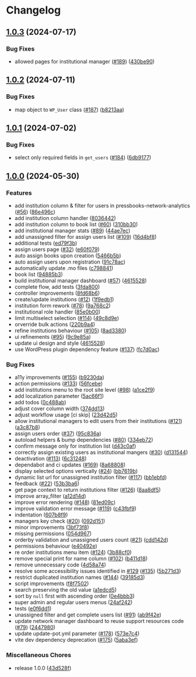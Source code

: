 # Changelog

## [1.0.3](https://github.com/pressbooks/pressbooks-multi-institution/compare/1.0.2...1.0.3) (2024-07-17)


### Bug Fixes

* allowed pages for institutional manager ([#189](https://github.com/pressbooks/pressbooks-multi-institution/issues/189)) ([430be90](https://github.com/pressbooks/pressbooks-multi-institution/commit/430be905d53de3d48d02d9b7fdc542f277cfb63a))

## [1.0.2](https://github.com/pressbooks/pressbooks-multi-institution/compare/1.0.1...1.0.2) (2024-07-11)


### Bug Fixes

* map object to `WP_User` class ([#187](https://github.com/pressbooks/pressbooks-multi-institution/issues/187)) ([b8213aa](https://github.com/pressbooks/pressbooks-multi-institution/commit/b8213aa2a23b470d288a445e1ec3dc867a71fb00))

## [1.0.1](https://github.com/pressbooks/pressbooks-multi-institution/compare/1.0.0...1.0.1) (2024-07-02)


### Bug Fixes

* select only required fields in `get_users` ([#184](https://github.com/pressbooks/pressbooks-multi-institution/issues/184)) ([6db9177](https://github.com/pressbooks/pressbooks-multi-institution/commit/6db9177008aa1893fd07324bd48fc521a5265bd6))

## [1.0.0](https://github.com/pressbooks/pressbooks-multi-institution/compare/v0.1.0...1.0.0) (2024-05-30)


### Features

* add institution column & filter for users in pressbooks-network-analytics ([#56](https://github.com/pressbooks/pressbooks-multi-institution/issues/56)) ([86e496c](https://github.com/pressbooks/pressbooks-multi-institution/commit/86e496cbbf801f42302fc6759fb72ebcecb6f31a))
* add institution column handler ([8036442](https://github.com/pressbooks/pressbooks-multi-institution/commit/8036442841af78d190659f53a791b4ae404d51a1))
* add institution column to book list ([#60](https://github.com/pressbooks/pressbooks-multi-institution/issues/60)) ([310bb30](https://github.com/pressbooks/pressbooks-multi-institution/commit/310bb306826e09263c605885f5eee8c2e6a605b4))
* add institutional manager stats ([#89](https://github.com/pressbooks/pressbooks-multi-institution/issues/89)) ([44ae7ec](https://github.com/pressbooks/pressbooks-multi-institution/commit/44ae7ecf576a29a0ead3a54f5a92a90ed36f8109))
* add unassigned filter for assign users list ([#109](https://github.com/pressbooks/pressbooks-multi-institution/issues/109)) ([16d4bf8](https://github.com/pressbooks/pressbooks-multi-institution/commit/16d4bf88a5e7aac1cafb947825d7e4ca9851d6e2))
* additional tests ([ed79f3b](https://github.com/pressbooks/pressbooks-multi-institution/commit/ed79f3b4f2ee8ad6a165aa044664b1d639ec3a73))
* assign users page ([#32](https://github.com/pressbooks/pressbooks-multi-institution/issues/32)) ([e60f079](https://github.com/pressbooks/pressbooks-multi-institution/commit/e60f079b74a4ee98e0aabedbaccab0198d2c2f70))
* auto assign books upon creation ([5466b5b](https://github.com/pressbooks/pressbooks-multi-institution/commit/5466b5b1eb5d3ca6bac9c3fee0edc040b363609c))
* auto assign users upon registration ([91c78ac](https://github.com/pressbooks/pressbooks-multi-institution/commit/91c78ac81b9f9ea2e4e1a5a23ee8114859dec26b))
* automatically update .mo files ([c798841](https://github.com/pressbooks/pressbooks-multi-institution/commit/c7988414a2b636c52f97395c2d83f2a97abf81bc))
* book list ([94885b3](https://github.com/pressbooks/pressbooks-multi-institution/commit/94885b3dd6e03975977622f2f2ff0180dd00883b))
* build institutional manager dashboard ([#57](https://github.com/pressbooks/pressbooks-multi-institution/issues/57)) ([4615528](https://github.com/pressbooks/pressbooks-multi-institution/commit/46155286816f1bcad9990c7ea0ff7fb5831a47a9))
* complete flow, add tests ([3fda800](https://github.com/pressbooks/pressbooks-multi-institution/commit/3fda800143168da24c3a0288ae811ec7128b281f))
* controller improvements ([8fd68b6](https://github.com/pressbooks/pressbooks-multi-institution/commit/8fd68b6846acffcc5875477e578fd0b9817771e0))
* create/update institutions ([#12](https://github.com/pressbooks/pressbooks-multi-institution/issues/12)) ([1f9edb1](https://github.com/pressbooks/pressbooks-multi-institution/commit/1f9edb1e94e7d79a00a185e37b1ecd2e1fab398e))
* institution form rework ([#78](https://github.com/pressbooks/pressbooks-multi-institution/issues/78)) ([9a768c2](https://github.com/pressbooks/pressbooks-multi-institution/commit/9a768c2958799b73b9f2d06382447588da3cb814))
* institutional role handler ([85e0b00](https://github.com/pressbooks/pressbooks-multi-institution/commit/85e0b005f2fb90b8fe73118a92c909aa2143872d))
* limit multiselect selection ([#114](https://github.com/pressbooks/pressbooks-multi-institution/issues/114)) ([49c8d9e](https://github.com/pressbooks/pressbooks-multi-institution/commit/49c8d9e92bfd1e47e9d8e8fab8fb71149ebe197b))
* orverride bulk actions ([220b9a4](https://github.com/pressbooks/pressbooks-multi-institution/commit/220b9a44076e95bdae7c7f905fadcaece6c369a1))
* refine institutions behaviour ([#105](https://github.com/pressbooks/pressbooks-multi-institution/issues/105)) ([8ad3380](https://github.com/pressbooks/pressbooks-multi-institution/commit/8ad338030f2dc789920441652015a8447995e293))
* ui refinements ([#95](https://github.com/pressbooks/pressbooks-multi-institution/issues/95)) ([9c9e85a](https://github.com/pressbooks/pressbooks-multi-institution/commit/9c9e85a5f12b2e6c2221955a8d3d93044b91a3ea))
* update ui design and style ([4615528](https://github.com/pressbooks/pressbooks-multi-institution/commit/46155286816f1bcad9990c7ea0ff7fb5831a47a9))
* use WordPress plugin dependency feature ([#137](https://github.com/pressbooks/pressbooks-multi-institution/issues/137)) ([fc7d0ac](https://github.com/pressbooks/pressbooks-multi-institution/commit/fc7d0ac44666eccdf8c59dddf7ceb2c98d1343b5))


### Bug Fixes

* a11y improvements ([#155](https://github.com/pressbooks/pressbooks-multi-institution/issues/155)) ([b9230da](https://github.com/pressbooks/pressbooks-multi-institution/commit/b9230dabae41ce58db4b91d33bb3af077fd3152a))
* action permissions ([#133](https://github.com/pressbooks/pressbooks-multi-institution/issues/133)) ([56fcebe](https://github.com/pressbooks/pressbooks-multi-institution/commit/56fcebe75d034652aace1cf5a87dfbd5a7d9cb99))
* add institutions menu to the root site level ([#98](https://github.com/pressbooks/pressbooks-multi-institution/issues/98)) ([a1ce2f9](https://github.com/pressbooks/pressbooks-multi-institution/commit/a1ce2f9e06b268720185f1db90108268ae5613ff))
* add localization parameter ([5ac66f1](https://github.com/pressbooks/pressbooks-multi-institution/commit/5ac66f1686842f80d9e5325726be768f89f33c2c))
* add todos ([0c488ab](https://github.com/pressbooks/pressbooks-multi-institution/commit/0c488abeebb2a0dd02d85d975337399e5e9b9f65))
* adjust cover column width ([374dd13](https://github.com/pressbooks/pressbooks-multi-institution/commit/374dd13cc93a2589c7a9eef6f65728292e7d31f5))
* adjust workflow usage [ci skip] ([23d42d5](https://github.com/pressbooks/pressbooks-multi-institution/commit/23d42d508dc113731d5ba20cc7029faa2ab9793f))
* allow institutional managers to edit users from their institutions ([#121](https://github.com/pressbooks/pressbooks-multi-institution/issues/121)) ([a3c87b8](https://github.com/pressbooks/pressbooks-multi-institution/commit/a3c87b84716fbbdac89c99c1cac6fadedf82eb15))
* assign users order ([#37](https://github.com/pressbooks/pressbooks-multi-institution/issues/37)) ([95c836a](https://github.com/pressbooks/pressbooks-multi-institution/commit/95c836ac0e19374e318b1bc7e2f6d9f765c6aa88))
* autoload helpers & bump dependencies ([#80](https://github.com/pressbooks/pressbooks-multi-institution/issues/80)) ([334eb72](https://github.com/pressbooks/pressbooks-multi-institution/commit/334eb72994df8a7b8808463eaa1e6a01a34fd1e6))
* confirm message only for institution list ([d43c0af](https://github.com/pressbooks/pressbooks-multi-institution/commit/d43c0af5447951799a816c8902c18cff76fed074))
* correctly assign existing users as institutional mangers ([#30](https://github.com/pressbooks/pressbooks-multi-institution/issues/30)) ([d131544](https://github.com/pressbooks/pressbooks-multi-institution/commit/d13154481d38b593751f4a7801716b9dde499bf0))
* deactivation ([#113](https://github.com/pressbooks/pressbooks-multi-institution/issues/113)) ([6c31248](https://github.com/pressbooks/pressbooks-multi-institution/commit/6c31248801cbca6041f61834511615fad5a411e4))
* dependabot and ci updates ([#169](https://github.com/pressbooks/pressbooks-multi-institution/issues/169)) ([8a68808](https://github.com/pressbooks/pressbooks-multi-institution/commit/8a68808699399a82fec8053fbf22a69592436d10))
* display selected options vertically ([#24](https://github.com/pressbooks/pressbooks-multi-institution/issues/24)) ([bb7619b](https://github.com/pressbooks/pressbooks-multi-institution/commit/bb7619b05660a4050a675dd2daecd098983aadc0))
* dynamic list url for unassigned institution filter ([#117](https://github.com/pressbooks/pressbooks-multi-institution/issues/117)) ([bb1ebfd](https://github.com/pressbooks/pressbooks-multi-institution/commit/bb1ebfdbfe18df2a85b8c17f7fee1f2210bbcbb6))
* feedback ([#22](https://github.com/pressbooks/pressbooks-multi-institution/issues/22)) ([53b3ba6](https://github.com/pressbooks/pressbooks-multi-institution/commit/53b3ba6a0f11cb27687f629d0b50d412bfd8ef7a))
* get page context to return institutions filter ([#126](https://github.com/pressbooks/pressbooks-multi-institution/issues/126)) ([8aa8df5](https://github.com/pressbooks/pressbooks-multi-institution/commit/8aa8df5f8b17cfcd2a719a78a5a9e632f4c0cb10))
* improve array_filter ([a12d14d](https://github.com/pressbooks/pressbooks-multi-institution/commit/a12d14d9af7c4a712333c7aef72992974a78df24))
* improve error rendering  ([#148](https://github.com/pressbooks/pressbooks-multi-institution/issues/148)) ([81ed09c](https://github.com/pressbooks/pressbooks-multi-institution/commit/81ed09c4280bfe65ef85330349c3eee00fd03cef))
* improve validation error message ([#119](https://github.com/pressbooks/pressbooks-multi-institution/issues/119)) ([c43fbf9](https://github.com/pressbooks/pressbooks-multi-institution/commit/c43fbf9ea2f7530858d6eb983bdf6268bb46b1d7))
* indentation ([607b8f9](https://github.com/pressbooks/pressbooks-multi-institution/commit/607b8f9e7d9e621bba96800c93ae24f2c62947f5))
* managers key check ([#20](https://github.com/pressbooks/pressbooks-multi-institution/issues/20)) ([092d151](https://github.com/pressbooks/pressbooks-multi-institution/commit/092d15183c1eb6dd20acc82fb65407087c4c9add))
* minor improvements ([3bf73f8](https://github.com/pressbooks/pressbooks-multi-institution/commit/3bf73f8ea57df48083bcd2dba12a8adc8243e8ae))
* missing permissions ([054d967](https://github.com/pressbooks/pressbooks-multi-institution/commit/054d967580ed60306b5b9afcecbc135416b28050))
* orderby validation and unassigned users count ([#21](https://github.com/pressbooks/pressbooks-multi-institution/issues/21)) ([cdd142d](https://github.com/pressbooks/pressbooks-multi-institution/commit/cdd142db9ac24d8f853f4da62b6411eddf639db3))
* permissions behaviour ([e40492e](https://github.com/pressbooks/pressbooks-multi-institution/commit/e40492e4b3e018c3a3a4284ba00059b74de46c7a))
* re order institutions menu item ([#124](https://github.com/pressbooks/pressbooks-multi-institution/issues/124)) ([3b88cf0](https://github.com/pressbooks/pressbooks-multi-institution/commit/3b88cf016b93aa8aa3b681de6ecc8841342029bf))
* remove special print for name column ([#102](https://github.com/pressbooks/pressbooks-multi-institution/issues/102)) ([b411d18](https://github.com/pressbooks/pressbooks-multi-institution/commit/b411d18b573fec2cd9f54878554aead377834a51))
* remove unnecessary code ([4d58a74](https://github.com/pressbooks/pressbooks-multi-institution/commit/4d58a74ba9185fecbcc6e4de37e3642918263f5f))
* resolve some accessibility issues identified in [#129](https://github.com/pressbooks/pressbooks-multi-institution/issues/129) ([#135](https://github.com/pressbooks/pressbooks-multi-institution/issues/135)) ([5b271d3](https://github.com/pressbooks/pressbooks-multi-institution/commit/5b271d326eac3ba86c69fed4a82d1f8f869913bc))
* restrict duplicated institution names ([#144](https://github.com/pressbooks/pressbooks-multi-institution/issues/144)) ([39185d3](https://github.com/pressbooks/pressbooks-multi-institution/commit/39185d3fe420320d5213b77eb9b307a16840bfa3))
* script improvements ([f8f7502](https://github.com/pressbooks/pressbooks-multi-institution/commit/f8f75026e391fe721112e4f12df0aab293bfdfc0))
* search preserving the old value ([a1edcd5](https://github.com/pressbooks/pressbooks-multi-institution/commit/a1edcd52f9c1a85e9b6921194548c57994f7249c))
* sort by `null` first with ascending order ([0e4bbb3](https://github.com/pressbooks/pressbooks-multi-institution/commit/0e4bbb3e4b46599c456ef15ce633fc1280df8e2c))
* super admin and regular users menus ([24af242](https://github.com/pressbooks/pressbooks-multi-institution/commit/24af2423180d104bfc376e502e2c64534d151e61))
* tests ([e0f6dd1](https://github.com/pressbooks/pressbooks-multi-institution/commit/e0f6dd11fb6ee80419086c876cc4785803e5190a))
* unassigned filter and get complete users list ([#91](https://github.com/pressbooks/pressbooks-multi-institution/issues/91)) ([ab9f42e](https://github.com/pressbooks/pressbooks-multi-institution/commit/ab9f42ec263cd62b6213c7c320d35393507310e2))
* update network manager dashboard to reuse support resources code ([#79](https://github.com/pressbooks/pressbooks-multi-institution/issues/79)) ([2447980](https://github.com/pressbooks/pressbooks-multi-institution/commit/2447980ad8d6b9af3efce9a4d50fd336bb10502a))
* update update-pot.yml parameter ([#178](https://github.com/pressbooks/pressbooks-multi-institution/issues/178)) ([573e7c4](https://github.com/pressbooks/pressbooks-multi-institution/commit/573e7c42a1c11425060324a9b44515d845b4179c))
* vite dev dependency deprecation ([#175](https://github.com/pressbooks/pressbooks-multi-institution/issues/175)) ([5aba3ef](https://github.com/pressbooks/pressbooks-multi-institution/commit/5aba3eff76df1f71928c5b525e01001677ae7638))


### Miscellaneous Chores

* release 1.0.0 ([43d528f](https://github.com/pressbooks/pressbooks-multi-institution/commit/43d528fd201c23b276329a77ae8c1594086752ae))
